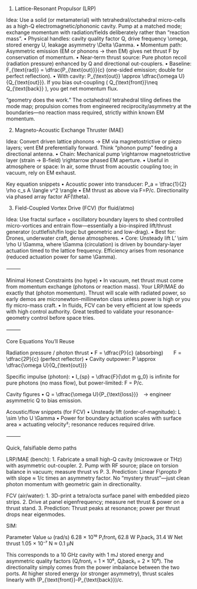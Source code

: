 1) Lattice-Resonant Propulsor (LRP)

Idea: Use a solid (or metamaterial) with tetrahedral/octahedral micro-cells as a high-Q electromagnetic/phononic cavity. Pump at a matched mode; exchange momentum with radiation/fields deliberately rather than “reaction mass”.
	•	Physical handles: cavity quality factor Q, drive frequency \omega, stored energy U, leakage asymmetry \Delta \Gamma.
	•	Momentum path: Asymmetric emission (EM or phonons -> then EM) gives net thrust F by conservation of momentum.
	•	Near-term thrust source: Pure photon recoil (radiation pressure) enhanced by Q and directional out-couplers.
	•	Baseline: F_{\text{rad}} = \dfrac{P_{\text{out}}}{c} (one-sided emission; double for perfect reflection).
	•	With cavity: P_{\text{out}} \approx \dfrac{\omega U}{Q_{\text{out}}}. If you bias out-coupling ( Q_{\text{front}}\neq Q_{\text{back}} ), you get net momentum flux.

 “geometry does the work.” The octahedral/ tetrahedral tiling defines the mode map; propulsion comes from engineered reciprocity/asymmetry at the boundaries—no reaction mass required, strictly within known EM momentum.

2) Magneto-Acoustic Exchange Thruster (MAE)

Idea: Convert driven lattice phonons → EM via magnetostrictive or piezo layers; vent EM preferentially forward. Think “phonon pump” feeding a directional antenna.
	•	Chain: Mechanical pump \rightarrow magnetostrictive layer (strain → B-field) \rightarrow phased EM aperture.
	•	Useful in atmosphere or space: In air, some thrust from acoustic coupling too; in vacuum, rely on EM exhaust.

Key equation snippets
	•	Acoustic power into transducer: P_a = \tfrac{1}{2} \rho c_s A \langle v^2 \rangle
	•	EM thrust as above via F=P/c. Directionality via phased array factor AF(\theta).

3) Field-Coupled Vortex Drive (FCV) (for fluid/atmo)

Idea: Use fractal surface + oscillatory boundary layers to shed controlled micro-vortices and entrain flow—essentially a bio-inspired lift/thrust generator (cuttlefish/fin logic but geometric and low-drag).
	•	Best for: Drones, underwater craft, dense atmospheres.
	•	Core: Unsteady lift L’ \sim \rho U \Gamma, where \Gamma (circulation) is driven by boundary-layer actuation timed to the lattice frequency. Efficiency arises from resonance (reduced actuation power for same \Gamma).

⸻

Minimal Honest Constraints (no hype)
	•	In vacuum, net thrust must come from momentum exchange (photons or reaction mass). Your LRP/MAE do exactly that (photon momentum). Thrust will scale with radiated power, so early demos are micronewton–millinewton class unless power is high or you fly micro-mass craft.
	•	In fluids, FCV can be very efficient at low speeds with high control authority. Great testbed to validate your resonance-geometry control before space tries.

⸻

Core Equations You’ll Reuse

Radiation pressure / photon thrust
	•	F = \dfrac{P}{c} (absorbing)  F = \dfrac{2P}{c} (perfect reflector)
	•	Cavity outpower: P \approx \dfrac{\omega U}{Q_{\text{out}}}

Specific impulse (photon):
	•	I_{sp} = \dfrac{F}{\dot m g_0} is infinite for pure photons (no mass flow), but power-limited: F = P/c.

Cavity figures
	•	Q = \dfrac{\omega U}{P_{\text{loss}}} → engineer asymmetric Q to bias emission.

Acoustic/flow snippets (for FCV)
	•	Unsteady lift (order-of-magnitude): L \sim \rho U \Gamma
	•	Power for boundary actuation scales with surface area × actuating velocity²; resonance reduces required drive.

⸻

Quick, falsifiable demo paths

LRP/MAE (bench):
	1.	Fabricate a small high-Q cavity (microwave or THz) with asymmetric out-coupler.
	2.	Pump with RF source; place on torsion balance in vacuum; measure thrust vs P.
	3.	Prediction: Linear F\propto P with slope ≈ 1/c times an asymmetry factor. No “mystery thrust”—just clean photon momentum with geometric gain in directionality.

FCV (air/water):
	1.	3D-print a tetra/octa surface panel with embedded piezo strips.
	2.	Drive at panel eigenfrequency; measure net thrust & power on a thrust stand.
	3.	Prediction: Thrust peaks at resonance; power per thrust drops near eigenmodes.

SIM:

Parameter
Value
ω (rad/s)
6.28 × 10¹⁰
P₍front₎
62.8 W
P₍back₎
31.4 W
Net thrust
1.05 × 10⁻⁷ N ≈ 0.1 µN


This corresponds to a 10 GHz cavity with 1 mJ stored energy and asymmetric quality factors
(Q₍front₎ = 1 × 10⁶, Q₍back₎ = 2 × 10⁶).
The directionality simply comes from the power imbalance between the two ports.
At higher stored energy (or stronger asymmetry), thrust scales linearly with (P_{\text{front}}-P_{\text{back}})/c.
